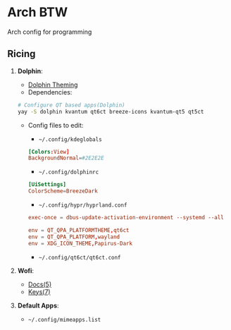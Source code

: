 # Arch BTW

Arch config for programming

## Ricing

1. **Dolphin**:
    - [Dolphin Theming](https://www.reddit.com/r/hyprland/comments/1byyrix/help_dolphin_theming/)
    - Dependencies:

    ```sh
    # Configure QT based apps(Dolphin)
    yay -S dolphin kvantum qt6ct breeze-icons kvantum-qt5 qt5ct
    ```

    - Config files to edit:
        - `~/.config/kdeglobals`

        ```conf
        [Colors:View]
        BackgroundNormal=#2E2E2E
        ```

        - `~/.config/dolphinrc`

        ```conf
        [UiSettings]
        ColorScheme=BreezeDark
        ```

        - `~/.config/hypr/hyprland.conf`

        ```conf
        exec-once = dbus-update-activation-environment --systemd --all

        env = QT_QPA_PLATFORMTHEME,qt6ct
        env = QT_QPA_PLATFORM,wayland
        env = XDG_ICON_THEME,Papirus-Dark
        ```

        - `~/.config/qt6ct/qt6ct.conf`

2. **Wofi**:
    - [Docs(5)](https://man.archlinux.org/man/wofi.5.en)
    - [Keys(7)](https://man.archlinux.org/man/wofi-keys.7.en)

3. **Default Apps**:
    - `~/.config/mimeapps.list`
